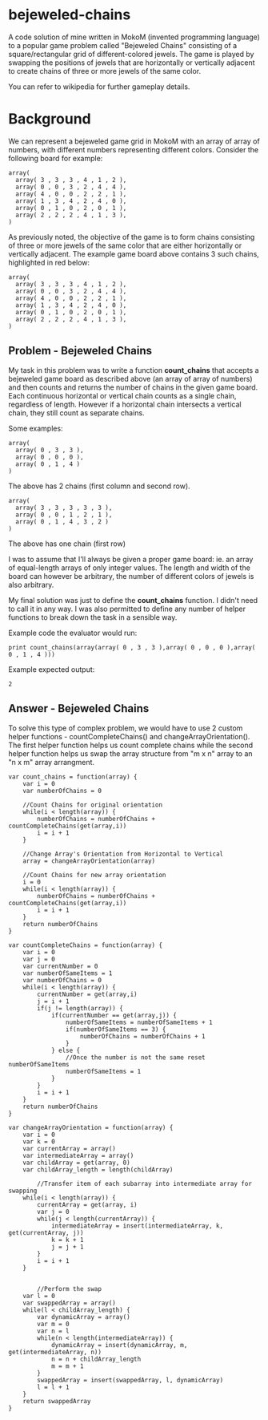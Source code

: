 # bejeweled-chains

A code solution of mine written in MokoM (invented programming language) to a popular game problem called "Bejeweled Chains" consisting of a square/rectangular grid of different-colored jewels. The game is played by swapping the positions of jewels that are horizontally or vertically adjacent to create chains of three or more jewels of the same color. 

You can refer to wikipedia for further gameplay details.

# Background

We can represent a bejeweled game grid in MokoM with an array of array of numbers, with different numbers representing different colors. Consider the following board for example:
```
array(
  array( 3 , 3 , 3 , 4 , 1 , 2 ),
  array( 0 , 0 , 3 , 2 , 4 , 4 ),
  array( 4 , 0 , 0 , 2 , 2 , 1 ),
  array( 1 , 3 , 4 , 2 , 4 , 0 ),
  array( 0 , 1 , 0 , 2 , 0 , 1 ),
  array( 2 , 2 , 2 , 4 , 1 , 3 ),
)
```

As previously noted, the objective of the game is to form chains consisting of three or more jewels of the same color that are either horizontally or vertically adjacent. The example game board above contains 3 such chains, highlighted in red below:
```
array(
  array( 3 , 3 , 3 , 4 , 1 , 2 ),
  array( 0 , 0 , 3 , 2 , 4 , 4 ),
  array( 4 , 0 , 0 , 2 , 2 , 1 ),
  array( 1 , 3 , 4 , 2 , 4 , 0 ),
  array( 0 , 1 , 0 , 2 , 0 , 1 ),
  array( 2 , 2 , 2 , 4 , 1 , 3 ),
)
```

## Problem - Bejeweled Chains

My task in this problem was to write a function **count_chains** that accepts a bejeweled game board as described above (an array of array of numbers) and then counts and returns the number of chains in the given game board. Each continuous horizontal or vertical chain counts as a single chain, regardless of length. However if a horizontal chain intersects a vertical chain, they still count as separate chains. 

Some examples:
```
array(
  array( 0 , 3 , 3 ),
  array( 0 , 0 , 0 ),
  array( 0 , 1 , 4 )
)
```
The above has 2 chains (first column and second row).

```
array(
  array( 3 , 3 , 3 , 3 , 3 ),
  array( 0 , 0 , 1 , 2 , 1 ),
  array( 0 , 1 , 4 , 3 , 2 )
)
```
The above has one chain (first row)

I was to assume that I'll always be given a proper game board: ie. an array of equal-length arrays of only integer values. The length and width of the board can however be arbitrary, the number of different colors of jewels is also arbitrary.

My final solution was just to define the **count_chains** function. I didn't need to call it in any way. I was also permitted to define any number of helper functions to break down the task in a sensible way.

Example code the evaluator would run:
```
print count_chains(array(array( 0 , 3 , 3 ),array( 0 , 0 , 0 ),array( 0 , 1 , 4 )))
```

Example expected output:
```
2
```

## Answer - Bejeweled Chains

To solve this type of complex problem, we would have to use 2 custom helper functions - countCompleteChains() and changeArrayOrientation(). The first helper function helps us count complete chains while the second helper function helps us swap the array structure from "m x n" array to an "n x m" array arrangment. 
```
var count_chains = function(array) {
	var i = 0
	var numberOfChains = 0
	
	//Count Chains for original orientation
	while(i < length(array)) {
		numberOfChains = numberOfChains + countCompleteChains(get(array,i))
		i = i + 1
	}
	
	//Change Array's Orientation from Horizontal to Vertical
	array = changeArrayOrientation(array)
	
	//Count Chains for new array orientation
	i = 0
	while(i < length(array)) {
		numberOfChains = numberOfChains + countCompleteChains(get(array,i))
		i = i + 1
	}
	return numberOfChains
}

var countCompleteChains = function(array) {
	var i = 0
	var j = 0
	var currentNumber = 0
	var numberOfSameItems = 1
	var numberOfChains = 0
	while(i < length(array)) {
		currentNumber = get(array,i)
		j = i + 1
		if(j != length(array)) {
			if(currentNumber == get(array,j)) {
				numberOfSameItems = numberOfSameItems + 1
				if(numberOfSameItems == 3) {
					numberOfChains = numberOfChains + 1
				}
			} else {
                //Once the number is not the same reset numberOfSameItems
				numberOfSameItems = 1
			}
		}
		i = i + 1
	}
	return numberOfChains
}

var changeArrayOrientation = function(array) {
	var i = 0
	var k = 0
	var currentArray = array()
	var intermediateArray = array()
	var childArray = get(array, 0)
	var childArray_length = length(childArray)

        //Transfer item of each subarray into intermediate array for swapping
	while(i < length(array)) {
		currentArray = get(array, i)
		var j = 0
		while(j < length(currentArray)) {
			intermediateArray = insert(intermediateArray, k, get(currentArray, j))
			k = k + 1
			j = j + 1
		}
		i = i + 1
	}
	

        //Perform the swap 
	var l = 0
	var swappedArray = array()
	while(l < childArray_length) {
		var dynamicArray = array()
		var m = 0
		var n = l
		while(n < length(intermediateArray)) {
			dynamicArray = insert(dynamicArray, m, get(intermediateArray, n))
			n = n + childArray_length
			m = m + 1
		}
		swappedArray = insert(swappedArray, l, dynamicArray)
		l = l + 1
	}
	return swappedArray
}
